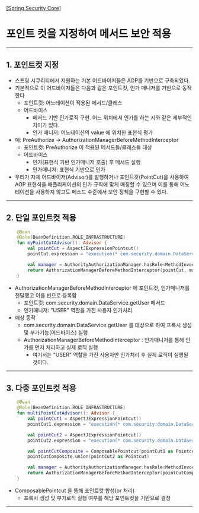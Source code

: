 <nav>
    <a href="../../#authorization-architecture" target="_blank">[Spring Security Core]</a>
</nav>

# 포인트 컷을 지정하여 메서드 보안 적용

---

## 1. 포인트컷 지정
- 스프링 시큐리티에서 지원하는 기본 어드바이저들은 AOP를 기반으로 구축되었다.
- 기본적으로 이 어드바이저들은 다음과 같은 포인트컷, 인가 매니저를 기반으로 동작한다
  - 포인트컷: 어노테이션이 적용된 메서드/클래스
  - 어드바이스
    - 메서드 기반 인가로직 구현. 어느 위치에서 인가를 하는 지와 같은 세부적인 차이가 있다.
    - 인가 매니저: 어노테이션의 value 에 위치한 표현식 평가
- 예: PreAuthorize -> AuthorizationManagerBeforeMethodInterceptor
  - 포인트컷: PreAuthorize 이 적용된 메서드들/클래스들 대상
  - 어드바이스
    - 인가(표현식 기반 인가매니저 호출) 후 메서드 실행
    - 인가매니저: 표현식 기반으로 인가
- 우리가 자체 어드바이저(Advisor)를 발행하거나 포인트컷(PointCut)을 사용하여 AOP 표현식을 애플리케이션의 인가 규칙에 맞게 매칭할 수 있으며
이를 통해 어노테이션을 사용하지 않고도 메소드 수준에서 보안 정책을 구현할 수 있다.

---

## 2. 단일 포인트컷 적용
```kotlin
    @Bean
    @Role(BeanDefinition.ROLE_INFRASTRUCTURE)
    fun myPointCutAdvisor(): Advisor {
        val pointCut = AspectJExpressionPointcut()
        pointCut.expression = "execution(* com.security.domain.DataService.getUser(..))"

        val manager = AuthorityAuthorizationManager.hasRole<MethodInvocation>("USER")
        return AuthorizationManagerBeforeMethodInterceptor(pointCut, manager)
    }
```
- AuthorizationManagerBeforeMethodInterceptor 에 포인트컷, 인가매니저를 전달했고 이를 빈으로 등록함
  - 포인트컷: com.security.domain.DataService.getUser 메서드
  - 인가매니저: "USER" 역할을 가진 사용자 인가처리
- 예상 동작
  - com.security.domain.DataService.getUser 를 대상으로 하여 프록시 생성 및 부가기능(어드바이스) 실행
  - AuthorizationManagerBeforeMethodInterceptor : 인가매니저를 통해 인가를 먼저 처리하고 실제 로직 실행
    - 여기서는 "USER" 역할을 가진 사용자만 인가처리 후 실제 로직이 실행될 것이다.

---

## 3. 다중 포인트컷 적용
```kotlin
    @Bean
    @Role(BeanDefinition.ROLE_INFRASTRUCTURE)
    fun multiPointCutAdvisor(): Advisor {
        val pointCut1 = AspectJExpressionPointcut()
        pointCut1.expression = "execution(* com.security.domain.DataService.getUser(..))"

        val pointCut2 = AspectJExpressionPointcut()
        pointCut2.expression = "execution(* com.security.domain.DataService.getOwner(..))"

        val pointCutComposite = ComposablePointcut(pointCut1 as Pointcut)
        pointCutComposite.union(pointCut2 as Pointcut)

        val manager = AuthorityAuthorizationManager.hasRole<MethodInvocation>("USER")
        return AuthorizationManagerBeforeMethodInterceptor(pointCutComposite, manager)
    }
```
- ComposablePointcut 을 통해 포인트컷 합성(or 처리)
  - 프록시 생성 및 부가로직 실행 여부를 해당 포인트컷을 기반으로 결정

---
